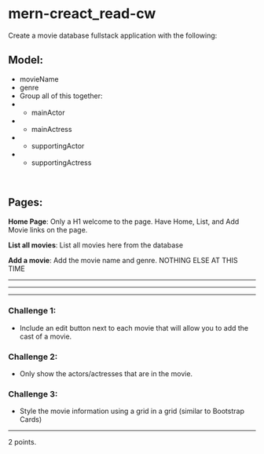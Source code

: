 # mern-creact_read-cw

Create a movie database fullstack application with the following:

## Model:
- movieName
- genre
- Group all of this together:
- - mainActor
- - mainActress
- - supportingActor
- - supportingActress
<br>

## Pages:
<strong>Home Page</strong>: Only a H1 welcome to the page. Have Home, List, and Add Movie links on the page.

<strong>List all movies</strong>: List all movies here from the database

<strong>Add a movie</strong>: Add the movie name and genre. NOTHING ELSE AT THIS TIME

<hr><hr><hr>

### Challenge 1:
- Include an edit button next to each movie that will allow you to add the cast of a movie.

### Challenge 2:
- Only show the actors/actresses that are in the movie.

### Challenge 3:
- Style the movie information using a grid in a grid (similar to Bootstrap Cards)
<hr>
2 points.